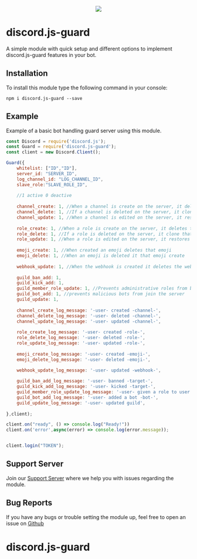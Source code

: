 <p align="center"><a href="https://nodei.co/npm/discord.js-guard/"><img src="https://nodei.co/npm/discord.js-guard.png"></a></p>

# discord.js-guard

A simple module with quick setup and different options to implement discord.js-guard features in your bot.

## Installation

To install this module type the following command in your console:

```
npm i discord.js-guard --save
```
## Example

Example of a basic bot handling guard server using this module.

```js
const Discord = require('discord.js');
const Guard = require('discord.js-guard');
const client = new Discord.Client();

Guard({ 
    whitelist: ["ID","ID"],
    server_id: "SERVER_ID",
    log_channel_id: "LOG_CHANNEL_ID",
    slave_role:"SLAVE_ROLE_ID",
    
    //1 active 0 deactive
    
    channel_create: 1, //When a channel is create on the server, it deletes that channel
    channel_delete: 1, //If a channel is deleted on the server, it clone that channel
    channel_update: 1, //When a channel is edited on the server, it restores that channel
    
    role_create: 1, //When a role is create on the server, it deletes that role
    role_delete: 1, //If a role is deleted on the server, it clone that role
    role_update: 1, //When a role is edited on the server, it restores that role
    
    emoji_create: 1, //When created an emoji deletes that emoji
    emoji_delete: 1, //When an emoji is deleted it that emoji create
    
    webhook_update: 1, //When the webhook is created it deletes the webhook
    
    guild_ban_add: 1, 
    guild_kick_add: 1,
    guild_member_role_update: 1, //Prevents administrative roles from being given to a user
    guild_bot_add: 1, //prevents malicious bots from join the server
    guild_update: 1,
    
    channel_create_log_message: '-user- created -channel-', 
    channel_delete_log_message: '-user- deleted -channel-',
    channel_update_log_message: '-user- updated -channel-',
    
    role_create_log_message: '-user- created -role-',
    role_delete_log_message: '-user- deleted -role-',
    role_update_log_message: '-user- updated -role-',
    
    emoji_create_log_message: '-user- created -emoji-',
    emoji_delete_log_message: '-user- deleted -emoji-',
    
    webhook_update_log_message: '-user- updated -webhook-',

    guild_ban_add_log_message: '-user- banned -target-',
    guild_kick_add_log_message: '-user- kicked -target-',
    guild_member_role_update_log_message: '-user- given a role to user -role-',
    guild_bot_add_log_message: '-user- added a bot -bot-',
    guild_update_log_message: '-user- updated guild',
  
},client);

client.on("ready", () => console.log("Ready!"))
client.on('error',async(error) => console.log(error.message));


client.login("TOKEN");
```

## Support Server

Join our [Support Server](https://discord.gg/YbWSTBMEpb) where we help you with issues regarding the module.

## Bug Reports

If you have any bugs or trouble setting the module up, feel free to open an issue on [Github](https://github.com/KaanPNX/discord.js-guard)
# discord.js-guard
